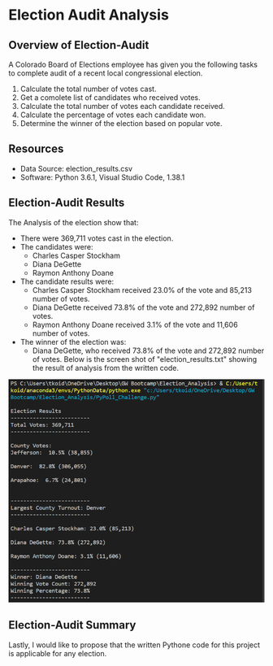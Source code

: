 # Election Audit Analysis

## Overview of Election-Audit
A Colorado Board of Elections employee has given you the following tasks to complete audit of a recent local congressional election.

1. Calculate the total number of votes cast.
2. Get a comolete list of candidates who received votes.
3. Calculate the total number of votes each candidate received.
4. Calculate the percentage of votes each candidate won.
5. Determine the winner of the election based on popular vote.

## Resources
- Data Source: election_results.csv
- Software: Python 3.6.1, Visual Studio Code, 1.38.1

## Election-Audit Results
The Analysis of the election show that:
- There were 369,711 votes cast in the election.
- The candidates were:
  - Charles Casper Stockham
  - Diana DeGette
  - Raymon Anthony Doane
- The candidate results were:
  - Charles Casper Stockham received 23.0% of the vote and 85,213 number of votes.
  - Diana DeGette received 73.8% of the vote and 272,892 number of votes.
  - Raymon Anthony Doane received 3.1% of the vote and 11,606 number of votes.
- The winner of the election was:
  - Diana DeGette, who received 73.8% of the vote and 272,892 number of votes.
Below is the screen shot of "election_results.txt" showing the result of analysis from the written code.

![](Resources/Election_analysis_terminal.png)

## Election-Audit Summary
Lastly, I would like to propose that the written Pythone code for this project is applicable for any election.




